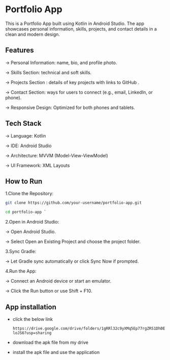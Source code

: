 
# Portfolio App
This is a Portfolio App built using Kotlin in Android Studio. The app showcases  personal information, skills, projects, and contact details in a clean and modern design.

## Features


-> Personal Information: name, bio, and profile photo.

-> Skills Section: technical and soft skills.

-> Projects Section : details of key projects with links to GitHub .

-> Contact Section:  ways for users to connect  (e.g., email, LinkedIn, or phone).

-> Responsive Design: Optimized for both phones and tablets.




## Tech Stack

-> Language: Kotlin

-> IDE: Android Studio

-> Architecture: MVVM (Model-View-ViewModel)

-> UI Framework:  XML Layouts 



## How to Run

1.Clone the Repository:

 ```bash
git clone https://github.com/your-username/portfolio-app.git 

cd portfolio-app `
```


2.Open in Android Studio:

-> Open Android Studio.

-> Select Open an Existing Project and choose the project folder.



3.Sync Gradle:

-> Let Gradle sync automatically or click Sync Now if prompted.




4.Run the App:

-> Connect an Android device or start an emulator.

-> Click the Run button or use Shift + F10.


 ## App installation

- click the below link

  ``` https://drive.google.com/drive/folders/1gRRl32c9yXMq5Ep77rgZRS1Dh0EloJS6?usp=sharing ```

- download the apk file from my drive

- install the apk file and use the application

